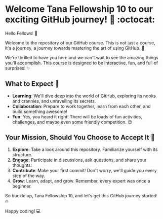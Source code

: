 # Welcome Tana Fellowship 10 to our exciting GitHub journey! :tada: :octocat:

Hello Fellows! :wave:

Welcome to the repository of our GitHub course. This is not just a course, it's a journey, a journey towards mastering the art of using GitHub. :rocket:

We're thrilled to have you here and we can't wait to see the amazing things you'll accomplish. This course is designed to be interactive, fun, and full of surprises! :sparkles:

## What to Expect :eyes:

- **Learning**: We'll dive deep into the world of GitHub, exploring its nooks and crannies, and unravelling its secrets.
- **Collaboration**: Prepare to work together, learn from each other, and build something awesome!
- **Fun**: Yes, you heard it right! There will be loads of fun activities, challenges, and maybe even some friendly competition. :wink:

## Your Mission, Should You Choose to Accept It :dart:

1. **Explore**: Take a look around this repository. Familiarize yourself with its structure.
2. **Engage**: Participate in discussions, ask questions, and share your thoughts.
3. **Contribute**: Make your first commit! Don't worry, we'll guide you every step of the way.
4. **Grow**: Learn, adapt, and grow. Remember, every expert was once a beginner.

So buckle up, Tana Fellowship 10, and let's get this GitHub journey started! :fire:

Happy coding! :computer:
